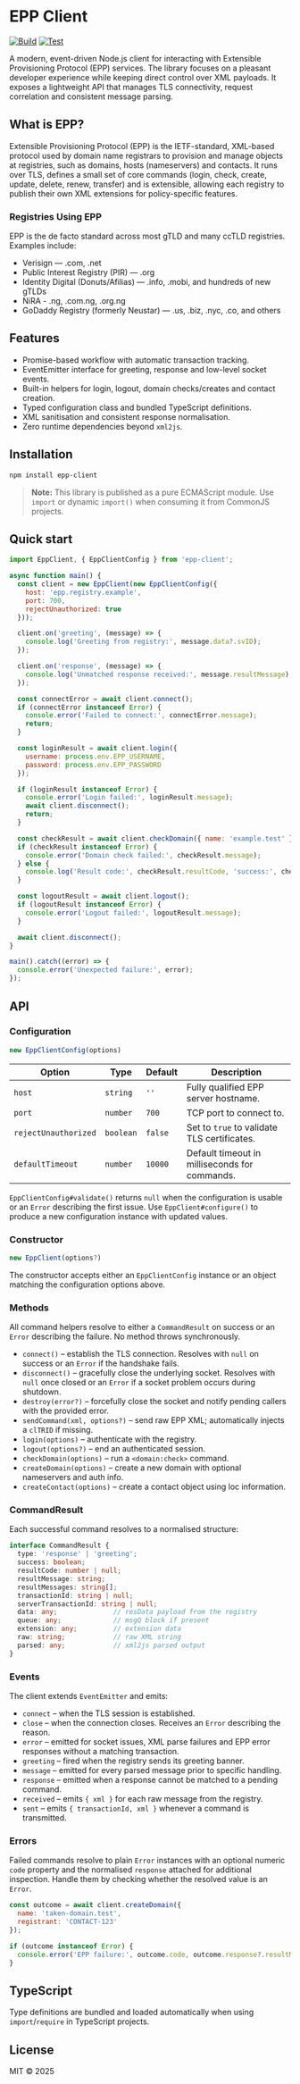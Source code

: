 # EPP Client

[![Build](https://github.com/namewiz/epp-client/actions/workflows/build.yml/badge.svg)](https://github.com/namewiz/epp-client/actions/workflows/build.yml)
[![Test](https://github.com/namewiz/epp-client/actions/workflows/test.yml/badge.svg)](https://github.com/namewiz/epp-client/actions/workflows/test.yml)

A modern, event-driven Node.js client for interacting with Extensible Provisioning Protocol (EPP) services. The library focuses on
a pleasant developer experience while keeping direct control over XML payloads. It exposes a lightweight API that manages TLS
connectivity, request correlation and consistent message parsing.

## What is EPP?

Extensible Provisioning Protocol (EPP) is the IETF-standard, XML-based protocol used by domain name registrars to provision and
manage objects at registries, such as domains, hosts (nameservers) and contacts. It runs over TLS, defines a small set of
core commands (login, check, create, update, delete, renew, transfer) and is extensible, allowing each registry to publish
their own XML extensions for policy-specific features.

### Registries Using EPP

EPP is the de facto standard across most gTLD and many ccTLD registries. Examples include:

- Verisign — .com, .net
- Public Interest Registry (PIR) — .org
- Identity Digital (Donuts/Afilias) — .info, .mobi, and hundreds of new gTLDs
- NiRA - .ng, .com.ng, .org.ng
- GoDaddy Registry (formerly Neustar) — .us, .biz, .nyc, .co, and others

## Features

- Promise-based workflow with automatic transaction tracking.
- EventEmitter interface for greeting, response and low-level socket events.
- Built-in helpers for login, logout, domain checks/creates and contact creation.
- Typed configuration class and bundled TypeScript definitions.
- XML sanitisation and consistent response normalisation.
- Zero runtime dependencies beyond `xml2js`.

## Installation

```bash
npm install epp-client
```

> **Note:** This library is published as a pure ECMAScript module. Use `import` or dynamic `import()` when consuming it from
> CommonJS projects.

## Quick start

```js
import EppClient, { EppClientConfig } from 'epp-client';

async function main() {
  const client = new EppClient(new EppClientConfig({
    host: 'epp.registry.example',
    port: 700,
    rejectUnauthorized: true
  }));

  client.on('greeting', (message) => {
    console.log('Greeting from registry:', message.data?.svID);
  });

  client.on('response', (message) => {
    console.log('Unmatched response received:', message.resultMessage);
  });

  const connectError = await client.connect();
  if (connectError instanceof Error) {
    console.error('Failed to connect:', connectError.message);
    return;
  }

  const loginResult = await client.login({
    username: process.env.EPP_USERNAME,
    password: process.env.EPP_PASSWORD
  });

  if (loginResult instanceof Error) {
    console.error('Login failed:', loginResult.message);
    await client.disconnect();
    return;
  }

  const checkResult = await client.checkDomain({ name: 'example.test' });
  if (checkResult instanceof Error) {
    console.error('Domain check failed:', checkResult.message);
  } else {
    console.log('Result code:', checkResult.resultCode, 'success:', checkResult.success);
  }

  const logoutResult = await client.logout();
  if (logoutResult instanceof Error) {
    console.error('Logout failed:', logoutResult.message);
  }

  await client.disconnect();
}

main().catch((error) => {
  console.error('Unexpected failure:', error);
});
```

## API

### Configuration

```ts
new EppClientConfig(options)
```

| Option | Type | Default | Description |
| --- | --- | --- | --- |
| `host` | `string` | `''` | Fully qualified EPP server hostname. |
| `port` | `number` | `700` | TCP port to connect to. |
| `rejectUnauthorized` | `boolean` | `false` | Set to `true` to validate TLS certificates. |
| `defaultTimeout` | `number` | `10000` | Default timeout in milliseconds for commands. |

`EppClientConfig#validate()` returns `null` when the configuration is usable or an `Error` describing the first issue. Use
`EppClient#configure()` to produce a new configuration instance with updated values.

### Constructor

```ts
new EppClient(options?)
```

The constructor accepts either an `EppClientConfig` instance or an object matching the configuration options above.

### Methods

All command helpers resolve to either a `CommandResult` on success or an `Error` describing the failure. No method throws
synchronously.

- `connect()` – establish the TLS connection. Resolves with `null` on success or an `Error` if the handshake fails.
- `disconnect()` – gracefully close the underlying socket. Resolves with `null` once closed or an `Error` if a socket problem
  occurs during shutdown.
- `destroy(error?)` – forcefully close the socket and notify pending callers with the provided error.
- `sendCommand(xml, options?)` – send raw EPP XML; automatically injects a `clTRID` if missing.
- `login(options)` – authenticate with the registry.
- `logout(options?)` – end an authenticated session.
- `checkDomain(options)` – run a `<domain:check>` command.
- `createDomain(options)` – create a new domain with optional nameservers and auth info.
- `createContact(options)` – create a contact object using loc information.

### CommandResult

Each successful command resolves to a normalised structure:

```ts
interface CommandResult {
  type: 'response' | 'greeting';
  success: boolean;
  resultCode: number | null;
  resultMessage: string;
  resultMessages: string[];
  transactionId: string | null;
  serverTransactionId: string | null;
  data: any;              // resData payload from the registry
  queue: any;             // msgQ block if present
  extension: any;         // extension data
  raw: string;            // raw XML string
  parsed: any;            // xml2js parsed output
}
```

### Events

The client extends `EventEmitter` and emits:

- `connect` – when the TLS session is established.
- `close` – when the connection closes. Receives an `Error` describing the reason.
- `error` – emitted for socket issues, XML parse failures and EPP error responses without a matching transaction.
- `greeting` – fired when the registry sends its greeting banner.
- `message` – emitted for every parsed message prior to specific handling.
- `response` – emitted when a response cannot be matched to a pending command.
- `received` – emits `{ xml }` for each raw message from the registry.
- `sent` – emits `{ transactionId, xml }` whenever a command is transmitted.

### Errors

Failed commands resolve to plain `Error` instances with an optional numeric `code` property and the normalised `response`
attached for additional inspection. Handle them by checking whether the resolved value is an `Error`.

```js
const outcome = await client.createDomain({
  name: 'taken-domain.test',
  registrant: 'CONTACT-123'
});

if (outcome instanceof Error) {
  console.error('EPP failure:', outcome.code, outcome.response?.resultMessage);
}
```

## TypeScript

Type definitions are bundled and loaded automatically when using `import`/`require` in TypeScript projects.

## License

MIT © 2025
